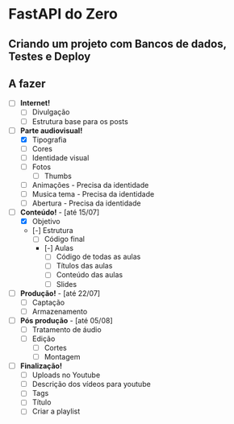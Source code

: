 # FastAPI do Zero

## Criando um projeto com Bancos de dados, Testes e Deploy

## A fazer
- [ ] **Internet!**
  - [ ] Divulgação
  - [ ] Estrutura base para os posts

- [ ] **Parte audiovisual!**
  - [x] Tipografia
  - [ ] Cores
  - [ ] Identidade visual
  - [ ] Fotos
	- [ ] Thumbs
  - [ ] Animações - Precisa da identidade
  - [ ] Musica tema - Precisa da identidade
  - [ ] Abertura - Precisa da identidade

- [ ] **Conteúdo!** - [até 15/07]
  - [x] Objetivo
  - [-] Estrutura
	- [ ] Código final
	- [-] Aulas
	  - [ ] Código de todas as aulas
	  - [ ] Títulos das aulas
	  - [ ] Conteúdo das aulas
	  - [ ] Slides

- [ ] **Produção!** - [até 22/07]
  - [ ] Captação
  - [ ] Armazenamento

- [ ] **Pós produção** - [até 05/08]
  - [ ] Tratamento de áudio
  - [ ] Edição
	- [ ] Cortes
	- [ ] Montagem

- [ ] **Finalização!**
  - [ ] Uploads no Youtube
  - [ ] Descrição dos vídeos para youtube
  - [ ] Tags
  - [ ] Título
  - [ ] Criar a playlist
